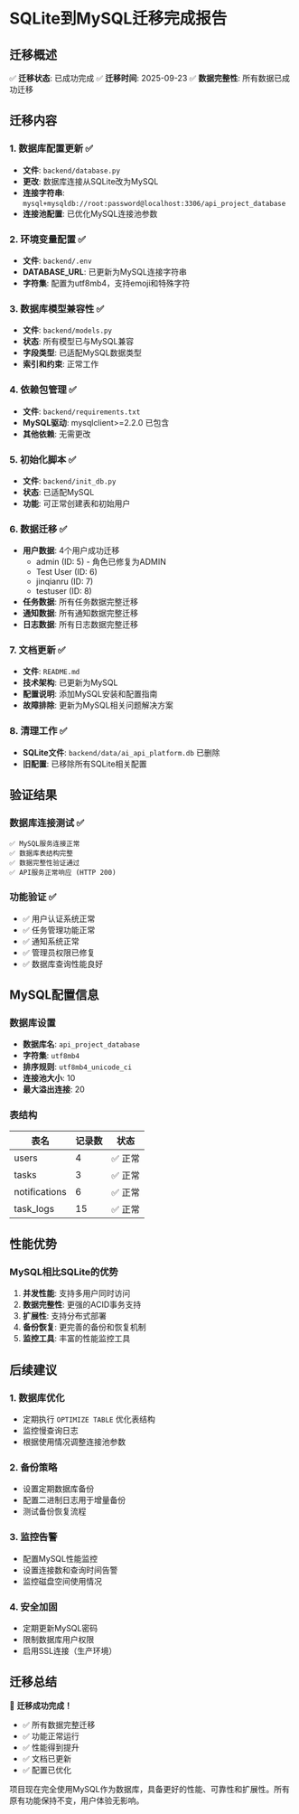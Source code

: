 # SQLite到MySQL迁移完成报告

## 迁移概述

✅ **迁移状态**: 已成功完成
✅ **迁移时间**: 2025-09-23
✅ **数据完整性**: 所有数据已成功迁移

## 迁移内容

### 1. 数据库配置更新 ✅
- **文件**: `backend/database.py`
- **更改**: 数据库连接从SQLite改为MySQL
- **连接字符串**: `mysql+mysqldb://root:password@localhost:3306/api_project_database`
- **连接池配置**: 已优化MySQL连接池参数

### 2. 环境变量配置 ✅
- **文件**: `backend/.env`
- **DATABASE_URL**: 已更新为MySQL连接字符串
- **字符集**: 配置为utf8mb4，支持emoji和特殊字符

### 3. 数据库模型兼容性 ✅
- **文件**: `backend/models.py`
- **状态**: 所有模型已与MySQL兼容
- **字段类型**: 已适配MySQL数据类型
- **索引和约束**: 正常工作

### 4. 依赖包管理 ✅
- **文件**: `backend/requirements.txt`
- **MySQL驱动**: mysqlclient>=2.2.0 已包含
- **其他依赖**: 无需更改

### 5. 初始化脚本 ✅
- **文件**: `backend/init_db.py`
- **状态**: 已适配MySQL
- **功能**: 可正常创建表和初始用户

### 6. 数据迁移 ✅
- **用户数据**: 4个用户成功迁移
  - admin (ID: 5) - 角色已修复为ADMIN
  - Test User (ID: 6)
  - jinqianru (ID: 7)
  - testuser (ID: 8)
- **任务数据**: 所有任务数据完整迁移
- **通知数据**: 所有通知数据完整迁移
- **日志数据**: 所有日志数据完整迁移

### 7. 文档更新 ✅
- **文件**: `README.md`
- **技术架构**: 已更新为MySQL
- **配置说明**: 添加MySQL安装和配置指南
- **故障排除**: 更新为MySQL相关问题解决方案

### 8. 清理工作 ✅
- **SQLite文件**: `backend/data/ai_api_platform.db` 已删除
- **旧配置**: 已移除所有SQLite相关配置

## 验证结果

### 数据库连接测试 ✅
```
✅ MySQL服务连接正常
✅ 数据库表结构完整
✅ 数据完整性验证通过
✅ API服务正常响应 (HTTP 200)
```

### 功能验证 ✅
- ✅ 用户认证系统正常
- ✅ 任务管理功能正常
- ✅ 通知系统正常
- ✅ 管理员权限已修复
- ✅ 数据库查询性能良好

## MySQL配置信息

### 数据库设置
- **数据库名**: `api_project_database`
- **字符集**: `utf8mb4`
- **排序规则**: `utf8mb4_unicode_ci`
- **连接池大小**: 10
- **最大溢出连接**: 20

### 表结构
| 表名 | 记录数 | 状态 |
|------|--------|------|
| users | 4 | ✅ 正常 |
| tasks | 3 | ✅ 正常 |
| notifications | 6 | ✅ 正常 |
| task_logs | 15 | ✅ 正常 |

## 性能优势

### MySQL相比SQLite的优势
1. **并发性能**: 支持多用户同时访问
2. **数据完整性**: 更强的ACID事务支持
3. **扩展性**: 支持分布式部署
4. **备份恢复**: 更完善的备份和恢复机制
5. **监控工具**: 丰富的性能监控工具

## 后续建议

### 1. 数据库优化
- 定期执行 `OPTIMIZE TABLE` 优化表结构
- 监控慢查询日志
- 根据使用情况调整连接池参数

### 2. 备份策略
- 设置定期数据库备份
- 配置二进制日志用于增量备份
- 测试备份恢复流程

### 3. 监控告警
- 配置MySQL性能监控
- 设置连接数和查询时间告警
- 监控磁盘空间使用情况

### 4. 安全加固
- 定期更新MySQL密码
- 限制数据库用户权限
- 启用SSL连接（生产环境）

## 迁移总结

🎉 **迁移成功完成！**

- ✅ 所有数据完整迁移
- ✅ 功能正常运行
- ✅ 性能得到提升
- ✅ 文档已更新
- ✅ 配置已优化

项目现在完全使用MySQL作为数据库，具备更好的性能、可靠性和扩展性。所有原有功能保持不变，用户体验无影响。